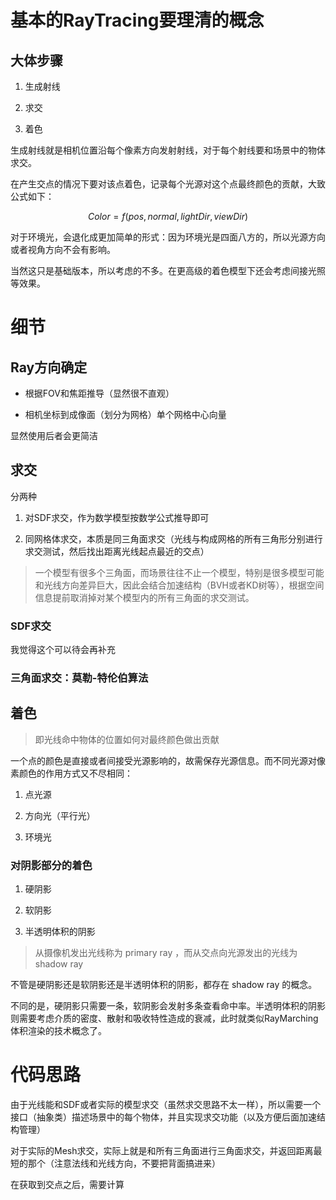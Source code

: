 # 基本的RayTracing要理清的概念

## 大体步骤

1. 生成射线

2. 求交

3. 着色

生成射线就是相机位置沿每个像素方向发射射线，对于每个射线要和场景中的物体求交。

在产生交点的情况下要对该点着色，记录每个光源对这个点最终颜色的贡献，大致公式如下：

$$
Color =f(pos, normal, lightDir, viewDir)
$$

对于环境光，会退化成更加简单的形式：因为环境光是四面八方的，所以光源方向或者视角方向不会有影响。

当然这只是基础版本，所以考虑的不多。在更高级的着色模型下还会考虑间接光照等效果。

# 细节

## Ray方向确定

- 根据FOV和焦距推导（显然很不直观）

- 相机坐标到成像面（划分为网格）单个网格中心向量

显然使用后者会更简洁

## 求交

分两种

1. 对SDF求交，作为数学模型按数学公式推导即可

2. 同网格体求交，本质是同三角面求交（光线与构成网格的所有三角形分别进行求交测试，然后找出距离光线起点最近的交点）

>  一个模型有很多个三角面，而场景往往不止一个模型，特别是很多模型可能和光线方向差异巨大，因此会结合加速结构（BVH或者KD树等），根据空间信息提前取消掉对某个模型内的所有三角面的求交测试。

### SDF求交

我觉得这个可以待会再补充

### 三角面求交：莫勒-特伦伯算法

## 着色

> 即光线命中物体的位置如何对最终颜色做出贡献

一个点的颜色是直接或者间接受光源影响的，故需保存光源信息。而不同光源对像素颜色的作用方式又不尽相同：

1. 点光源

2. 方向光（平行光）

3. 环境光

### 对阴影部分的着色

1. 硬阴影

2. 软阴影

3. 半透明体积的阴影

> 从摄像机发出光线称为 primary ray ，而从交点向光源发出的光线为shadow ray

不管是硬阴影还是软阴影还是半透明体积的阴影，都存在 shadow ray 的概念。

不同的是，硬阴影只需要一条，软阴影会发射多条查看命中率。半透明体积的阴影则需要考虑介质的密度、散射和吸收特性造成的衰减，此时就类似RayMarching体积渲染的技术概念了。

# 代码思路

由于光线能和SDF或者实际的模型求交（虽然求交思路不太一样），所以需要一个接口（抽象类）描述场景中的每个物体，并且实现求交功能（以及方便后面加速结构管理）

对于实际的Mesh求交，实际上就是和所有三角面进行三角面求交，并返回距离最短的那个（注意法线和光线方向，不要把背面搞进来）

在获取到交点之后，需要计算
